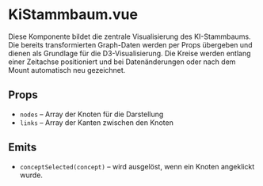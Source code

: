 # KiStammbaum.vue

Diese Komponente bildet die zentrale Visualisierung des KI-Stammbaums. Die bereits
transformierten Graph-Daten werden per Props übergeben und dienen als Grundlage für die
D3-Visualisierung. Die Kreise werden entlang einer Zeitachse positioniert und bei
Datenänderungen oder nach dem Mount automatisch neu gezeichnet.

## Props

- `nodes` – Array der Knoten für die Darstellung
- `links` – Array der Kanten zwischen den Knoten

## Emits

- `conceptSelected(concept)` – wird ausgelöst, wenn ein Knoten angeklickt wurde.
